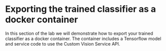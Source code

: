 # Exporting the trained classifier as a docker container
In this section of the lab we will demonstrate how to export your trained classifier as a docker container.
The container includes a Tensorflow model and service code to use the Custom Vision Service API.

